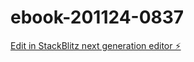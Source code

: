 # ebook-201124-0837

[Edit in StackBlitz next generation editor ⚡️](https://stackblitz.com/~/github.com/Yolan10/ebook-201124-0837)